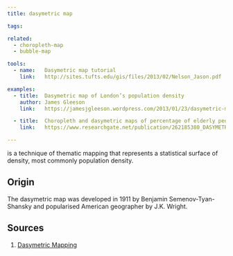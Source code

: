 ```yaml
---
title: dasymetric map

tags:

related:
  - choropleth-map
  - bubble-map

tools:
  - name:   Dasymetric map tutorial
    link:   http://sites.tufts.edu/gis/files/2013/02/Nelson_Jason.pdf

examples:
  - title:  Dasymetric map of London’s population density
    author: James Gleeson
    link:   https://jamesjgleeson.wordpress.com/2013/01/23/dasymetric-map-of-londons-population-density-2011/

  - title:  Choropleth and dasymetric maps of percentage of elderly people in the District of Jardim Sao Luis
    link:   https://www.researchgate.net/publication/262185380_DASYMETRIC_MAPPING_OF_SOCIOECONOMIC_DATA_OF_THE_CITY_OF_SAO_PAULO_FIRST_APPROACH/figures?lo=1

---
```


is a technique of thematic mapping that represents a statistical surface of density, most commonly population density.

<!--more-->

## Origin
The dasymetric map was developed in 1911 by Benjamin Semenov-Tyan-Shansky and popularised American geographer by J.K. Wright.

## Sources
1. [Dasymetric Mapping](https://www.researchgate.net/publication/315477471_Dasymetric_Mapping)
